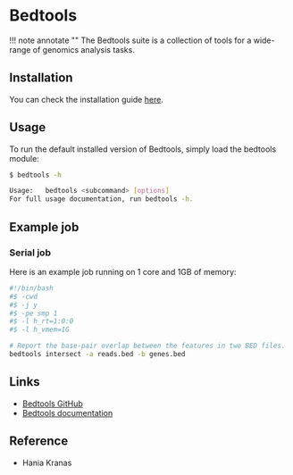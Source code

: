 # Bedtools

!!! note annotate ""
    The Bedtools suite is a collection of tools for a wide-range of genomics analysis tasks.

## Installation

You can check the installation guide [here](https://bedtools.readthedocs.io/en/latest/content/installation.html).

## Usage

To run the default installed version of Bedtools, simply load the bedtools module:

```bash
$ bedtools -h

Usage:   bedtools <subcommand> [options]
For full usage documentation, run bedtools -h.
```

## Example job

### Serial job

Here is an example job running on 1 core and 1GB of memory:

```bash
#!/bin/bash
#$ -cwd
#$ -j y
#$ -pe smp 1
#$ -l h_rt=1:0:0
#$ -l h_vmem=1G

# Report the base-pair overlap between the features in two BED files.
bedtools intersect -a reads.bed -b genes.bed
```

## Links

- [Bedtools GitHub](https://github.com/arq5x/bedtools2)
- [Bedtools documentation](https://bedtools.readthedocs.io/en/latest/index.html#)

## Reference

- Hania Kranas
